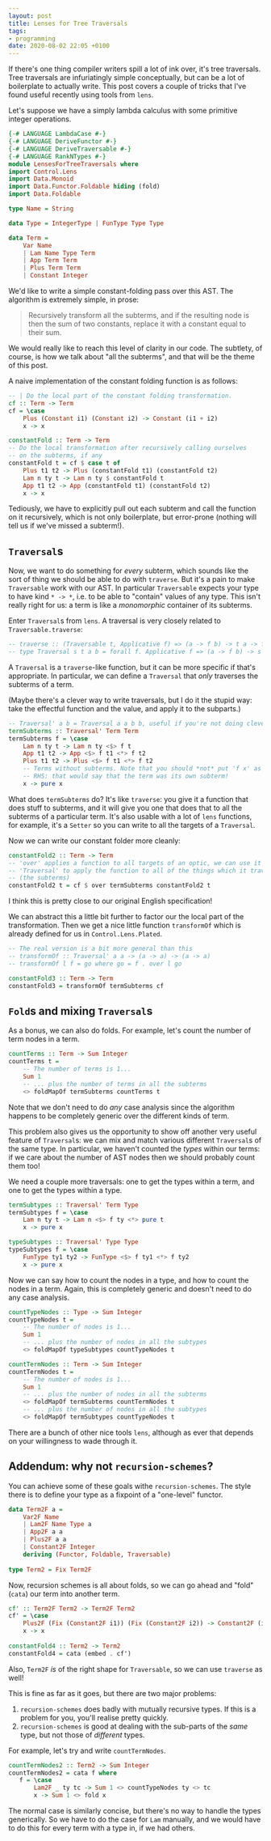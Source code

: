 ```yaml
---
layout: post
title: Lenses for Tree Traversals
tags:
- programming
date: 2020-08-02 22:05 +0100
---
```

If there's one thing compiler writers spill a lot of ink over, it's tree traversals.
Tree traversals are infuriatingly simple conceptually, but can be a lot of boilerplate to actually write.
This post covers a couple of tricks that I've found useful recently using tools from `lens`.

Let's suppose we have a simply lambda calculus with some primitive integer operations.

```haskell
{-# LANGUAGE LambdaCase #-}
{-# LANGUAGE DeriveFunctor #-}
{-# LANGUAGE DeriveTraversable #-}
{-# LANGUAGE RankNTypes #-}
module LensesForTreeTraversals where
import Control.Lens
import Data.Monoid
import Data.Functor.Foldable hiding (fold)
import Data.Foldable

type Name = String

data Type = IntegerType | FunType Type Type

data Term = 
    Var Name
    | Lam Name Type Term
    | App Term Term
    | Plus Term Term
    | Constant Integer
```

We'd like to write a simple constant-folding pass over this AST. 
The algorithm is extremely simple, in prose:

> Recursively transform all the subterms, and if the resulting node is then the sum of two constants, replace it with a constant equal to their sum. 

We would really like to reach this level of clarity in our code.
The subtlety, of course, is how we talk about "all the subterms", and that will be the theme of this post.

A naive implementation of the constant folding function is as follows:

```haskell
-- | Do the local part of the constant folding transformation.
cf :: Term -> Term
cf = \case
    Plus (Constant i1) (Constant i2) -> Constant (i1 + i2)
    x -> x

constantFold :: Term -> Term
-- Do the local transformation after recursively calling ourselves 
-- on the subterms, if any
constantFold t = cf $ case t of 
    Plus t1 t2 -> Plus (constantFold t1) (constantFold t2)
    Lam n ty t -> Lam n ty $ constantFold t
    App t1 t2 -> App (constantFold t1) (constantFold t2)
    x -> x
```

Tediously, we have to explicitly pull out each subterm and call the function on it recursively, which is not only boilerplate, but error-prone (nothing will tell us if we've missed a subterm!).

## `Traversal`s

Now, we want to do something for *every* subterm, which sounds like the sort of thing we should be able to do with `traverse`.
But it's a pain to make `Traversable` work with our AST. 
In particular `Traversable` expects your type to have kind `* -> *`, i.e. to be able to "contain" values of any type. 
This isn't really right for us: a term is like a *monomorphic* container of its subterms.

Enter `Traversal`s from `lens`.
A traversal is very closely related to `Traversable.traverse`:

```haskell
-- traverse :: (Traversable t, Applicative f) => (a -> f b) -> t a -> f (t b)
-- type Traversal s t a b = forall f. Applicative f => (a -> f b) -> s -> f t
```

A `Traversal` is a `traverse`-like function, but it can be more specific if that's appropriate.
In particular, we can define a `Traversal` that *only* traverses the subterms of a term.

(Maybe there's a clever way to write traversals, but I do it the stupid way: take the effectful function and the value, and apply it to the subparts.)

```haskell
-- Traversal' a b = Traversal a a b b, useful if you're not doing clever stuff
termSubterms :: Traversal' Term Term
termSubterms f = \case
    Lam n ty t -> Lam n ty <$> f t 
    App t1 t2 -> App <$> f t1 <*> f t2
    Plus t1 t2 -> Plus <$> f t1 <*> f t2
    -- Terms without subterms. Note that you should *not* put 'f x' as the 
    -- RHS: that would say that the term was its own subterm!
    x -> pure x
```

What does `termSubterms` do?
It's like `traverse`: you give it a function that does stuff to subterms, and it will give you one that does that to all the subterms of a particular term.
It's also usable with a lot of `lens` functions, for example, it's a `Setter` so you can write to all the targets of a `Traversal`.

Now we can write our constant folder more cleanly:

```haskell
constantFold2 :: Term -> Term
-- 'over' applies a function to all targets of an optic, we can use it with a 
-- 'Traversal' to apply the function to all of the things which it traverses 
-- (the subterms)
constantFold2 t = cf $ over termSubterms constantFold2 t
```

I think this is pretty close to our original English specification!

We can abstract this a little bit further to factor our the local part of the transformation. 
Then we get a nice little function `transformOf` which is already defined for us in `Control.Lens.Plated`.

```haskell
-- The real version is a bit more general than this
-- transformOf :: Traversal' a a -> (a -> a) -> (a -> a)
-- transformOf l f = go where go = f . over l go

constantFold3 :: Term -> Term
constantFold3 = transformOf termSubterms cf
```

## `Fold`s and mixing `Traversal`s

As a bonus, we can also do folds. For example, let's count the number of term nodes in a term.

```haskell
countTerms :: Term -> Sum Integer
countTerms t = 
    -- The number of terms is 1...
    Sum 1 
    -- ... plus the number of terms in all the subterms
    <> foldMapOf termSubterms countTerms t
```

Note that we don't need to do *any* case analysis since the algorithm happens to be completely generic over the different kinds of term.

This problem also gives us the opportunity to show off another very useful feature of `Traversal`s: we can mix and match various different `Traversal`s of the same type.
In particular, we haven't counted the *types* within our terms: if we care about the number of AST nodes then we should probably count them too!

We need a couple more traversals: one to get the types within a term, and one to get the types within a type.

```haskell
termSubtypes :: Traversal' Term Type
termSubtypes f = \case
    Lam n ty t -> Lam n <$> f ty <*> pure t 
    x -> pure x

typeSubtypes :: Traversal' Type Type
typeSubtypes f = \case
    FunType ty1 ty2 -> FunType <$> f ty1 <*> f ty2
    x -> pure x
```

Now we can say how to count the nodes in a type, and how to count the nodes in a term.
Again, this is completely generic and doesn't need to do any case analysis.

```haskell
countTypeNodes :: Type -> Sum Integer
countTypeNodes t = 
    -- The number of nodes is 1...
    Sum 1 
    -- ... plus the number of nodes in all the subtypes
    <> foldMapOf typeSubtypes countTypeNodes t

countTermNodes :: Term -> Sum Integer
countTermNodes t = 
    -- The number of nodes is 1...
    Sum 1 
    -- ... plus the number of nodes in all the subterms 
    <> foldMapOf termSubterms countTermNodes t
    -- ... plus the number of nodes in all the subtypes
    <> foldMapOf termSubtypes countTypeNodes t
```

There are a bunch of other nice tools `lens`, although as ever that depends on your willingness to wade through it.

## Addendum: why not `recursion-schemes`?

You can achieve some of these goals withe `recursion-schemes`.
The style there is to define your type as a fixpoint of a "one-level" functor.

```haskell
data Term2F a = 
    Var2F Name
    | Lam2F Name Type a
    | App2F a a
    | Plus2F a a
    | Constant2F Integer
    deriving (Functor, Foldable, Traversable)
    
type Term2 = Fix Term2F
```

Now, recursion schemes is all about folds, so we can go ahead and "fold" (`cata`) our term into another term.

```haskell
cf' :: Term2F Term2 -> Term2F Term2
cf' = \case
    Plus2F (Fix (Constant2F i1)) (Fix (Constant2F i2)) -> Constant2F (i1 + i2)
    x -> x
    
constantFold4 :: Term2 -> Term2
constantFold4 = cata (embed . cf') 
```

Also, `Term2F` *is* of the right shape for `Traversable`, so we can use `traverse` as well!

This is fine as far as it goes, but there are two major problems:
1. `recursion-schemes` does badly with mutually recursive types. If this is a problem for you, you'll realise pretty quickly.
2. `recursion-schemes` is good at dealing with the sub-parts of the *same* type, but not those of *different* types.

For example, let's try and write `countTermNodes`.

```haskell
countTermNodes2 :: Term2 -> Sum Integer
countTermNodes2 = cata f where
   f = \case
       Lam2F _ ty tc -> Sum 1 <> countTypeNodes ty <> tc
       x -> Sum 1 <> fold x
```

The normal case is similarly concise, but there's no way to handle the types generically.
So we have to do the case for `Lam` manually, and we would have to do this for every term with a type in, if we had others.

